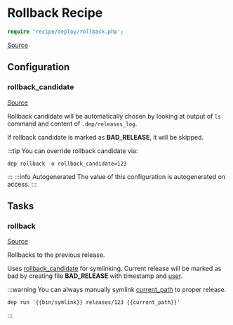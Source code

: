 <!-- DO NOT EDIT THIS FILE! -->
<!-- Instead edit recipe/deploy/rollback.php -->
<!-- Then run bin/docgen -->

# Rollback Recipe

```php
require 'recipe/deploy/rollback.php';
```

[Source](/recipe/deploy/rollback.php)


## Configuration
### rollback_candidate
[Source](https://github.com/deployphp/deployer/blob/master/recipe/deploy/rollback.php#L20)

Rollback candidate will be automatically chosen by looking
at output of `ls` command and content of `.dep/releases_log`.

If rollback candidate is marked as **BAD_RELEASE**, it will be skipped.

:::tip
You can override rollback candidate via:
```
dep rollback -o rollback_candidate=123
```
:::
:::info Autogenerated
The value of this configuration is autogenerated on access.
:::





## Tasks

### rollback
[Source](https://github.com/deployphp/deployer/blob/master/recipe/deploy/rollback.php#L63)

Rollbacks to the previous release.

Uses [rollback_candidate](/docs/recipe/deploy/rollback.md#rollback_candidate) for symlinking. Current release will be marked as
bad by creating file **BAD_RELEASE** with timestamp and [user](/docs/recipe/common.md#user).

:::warning
You can always manually symlink [current_path](/docs/recipe/common.md#current_path) to proper release.
```
dep run '{{bin/symlink}} releases/123 {{current_path}}'
```
:::


